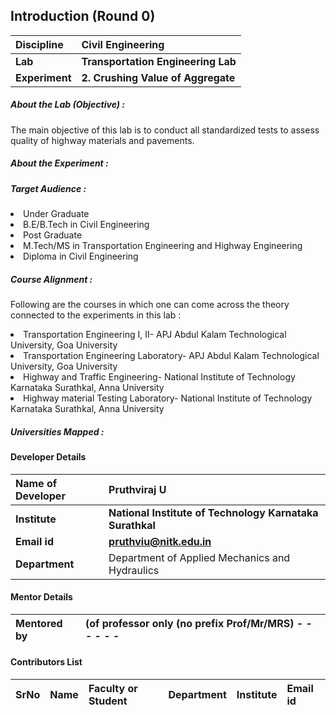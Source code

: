 ## Introduction (Round 0)

<b>Discipline</b> | <b>Civil Engineering</b>
:--|:--|
<b>Lab</b> | <b> Transportation Engineering Lab</b>
<b> Experiment</b> |     <b> 2. Crushing Value of Aggregate </b>

<h5> About the Lab (Objective) : </h5>

The main objective of this lab is to conduct all standardized tests to assess quality of highway materials and pavements.

<h5> About the Experiment : </h5>

<h5> Target Audience : </h5>
<li>Under Graduate</li>
<li>B.E/B.Tech in Civil Engineering</li>
<li>Post Graduate</li>
<li>M.Tech/MS in Transportation Engineering and Highway Engineering</li>
<li>Diploma in Civil Engineering</li>

<h5> Course Alignment : </h5>

Following are the courses in which one can come across the theory connected to the experiments in this lab :
<li>Transportation Engineering I, II- APJ Abdul Kalam Technological University, Goa University </li>
<li>Transportation Engineering Laboratory- APJ Abdul Kalam Technological University, Goa University </li>
<li>Highway and Traffic Engineering- National Institute of Technology Karnataka Surathkal, Anna University</li>
<li>Highway material Testing Laboratory- National Institute of Technology Karnataka Surathkal, Anna University</li>
<h5> Universities Mapped : </h5>

#### Developer Details

<b>Name of Developer</b>  | <b> Pruthviraj U</b>
:--|:--|
<b> Institute</b>  | <b> National Institute of Technology Karnataka Surathkal</b>
<b> Email id</b> |     <b> pruthviu@nitk.edu.in</b>
<b> Department | Department of Applied Mechanics and Hydraulics

#### Mentor Details

<b>Mentored by | <b> (of professor only (no prefix Prof/Mr/MRS) - - - - - -
:--|:--|


#### Contributors List

SrNo | Name | Faculty or Student | Department| Institute | Email id
:--|:--|:--|:--|:--|:--|
